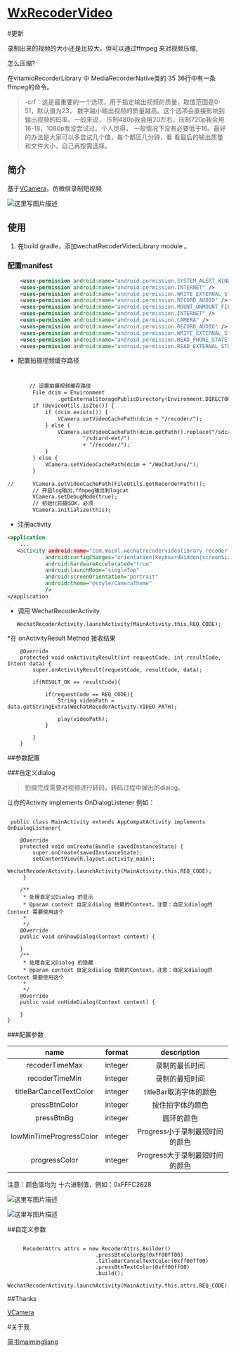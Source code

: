 # [WxRecoderVideo](https://github.com/maimingliang/WxRecoderVideo)

#更新

录制出来的视频的大小还是比较大，但可以通过ffmpeg 来对视频压缩,

怎么压缩? 

在vitamioRecorderLibrary 中 MediaRecorderNative类的 35 36行中有一条ffmpeg的命令。
 
>-crf：这是最重要的一个选项，用于指定输出视频的质量，取值范围是0-51，默认值为23，
数字越小输出视频的质量越高。这个选项会直接影响到输出视频的码率。一般来说，
压制480p我会用20左右，压制720p我会用16-18，1080p我没尝试过。个人觉得，
一般情况下没有必要低于16。最好的办法是大家可以多尝试几个值，每个都压几分钟，看
看最后的输出质量和文件大小，自己再按需选择。





## 简介
基于[VCamera](https://www.vitamio.org/Download/)，仿微信录制短视频

![这里写图片描述](https://github.com/maimingliang/WxRecoderVideo/blob/master/recoder.gif)

## 使用

1)  在build.gradle，添加wechatRecoderVideoLibrary module 。


### 配置manifest

```xml
    <uses-permission android:name="android.permission.SYSTEM_ALERT_WINDOW" />
    <uses-permission android:name="android.permission.INTERNET" />
    <uses-permission android:name="android.permission.WRITE_EXTERNAL_STORAGE" />
    <uses-permission android:name="android.permission.RECORD_AUDIO" />
    <uses-permission android:name="android.permission.MOUNT_UNMOUNT_FILESYSTEMS" />
    <uses-permission android:name="android.permission.INTERNET" />
    <uses-permission android:name="android.permission.CAMERA" />
    <uses-permission android:name="android.permission.RECORD_AUDIO" />
    <uses-permission android:name="android.permission.WRITE_EXTERNAL_STORAGE" />
    <uses-permission android:name="android.permission.READ_PHONE_STATE" />
    <uses-permission android:name="android.permission.READ_EXTERNAL_STORAGE" />
```

* 配置拍摄视频缓存路径
```xml


       // 设置拍摄视频缓存路径
        File dcim = Environment
                .getExternalStoragePublicDirectory(Environment.DIRECTORY_DCIM);
        if (DeviceUtils.isZte()) {
            if (dcim.exists()) {
                VCamera.setVideoCachePath(dcim + "/recoder/");
            } else {
                VCamera.setVideoCachePath(dcim.getPath().replace("/sdcard/",
                        "/sdcard-ext/")
                        + "/recoder/");
            }
        } else {
            VCamera.setVideoCachePath(dcim + "/WeChatJuns/");
        }

//		VCamera.setVideoCachePath(FileUtils.getRecorderPath());
        // 开启log输出,ffmpeg输出到logcat
        VCamera.setDebugMode(true);
        // 初始化拍摄SDK，必须
        VCamera.initialize(this);
```

* 注册activity

```xml
<application
    ...
   <activity android:name="com.maiml.wechatrecodervideolibrary.recoder.WechatRecoderActivity"
            android:configChanges="orientation|keyboardHidden|screenSize"
            android:hardwareAccelerated="true"
            android:launchMode="singleTop"
            android:screenOrientation="portrait"
            android:theme="@style/CameraTheme"
            />
</application
```


* 调用 WechatRecoderActivity
```code
   WechatRecoderActivity.launchActivity(MainActivity.this,REQ_CODE);
```
*在 onActivityResult Method 接收结果
```code
    @Override
    protected void onActivityResult(int requestCode, int resultCode, Intent data) {
        super.onActivityResult(requestCode, resultCode, data);

        if(RESULT_OK == resultCode){

            if(requestCode == REQ_CODE){
                String videoPath = data.getStringExtra(WechatRecoderActivity.VIDEO_PATH);

                play(videoPath);
            }

        }
    }
```

##参数配置

###自定义dialog
>拍摄完成需要对视频进行转码，转码过程中弹出的dialog。

让你的Activity implements OnDialogListener 例如：

```code

 public class MainActivity extends AppCompatActivity implements OnDialogListener{

    @Override
    protected void onCreate(Bundle savedInstanceState) {
        super.onCreate(savedInstanceState);
        setContentView(R.layout.activity_main);
		WechatRecoderActivity.launchActivity(MainActivity.this,REQ_CODE);
     }

    /**
     * 处理自定义Dialog 的显示
     * @param context 自定义dialog 依赖的Context，注意：自定义dialog的Context 需要使用这个
     *
     */
    @Override
    public void onShowDialog(Context context) {

    }
    /**
     * 处理自定义Dialog 的隐藏
     * @param context 自定义dialog 依赖的Context，注意：自定义dialog的Context 需要使用这个
     *
     */
    @Override
    public void onHideDialog(Context context) {

    }
}

```

###配置参数

|name|format|description|
|:---:|:---:|:---:|
| recoderTimeMax| integer |录制的最长时间
| recoderTimeMin| integer |录制的最短时间
| titleBarCancelTextColor| integer |titleBar取消字体的颜色
| pressBtnColor| integer|按住拍字体的颜色
| pressBtnBg| integer|圆环的颜色
| lowMinTimeProgressColor| integer|Progress小于录制最短时间的颜色
| progressColor| integer|Progress大于录制最短时间的颜色

注意：颜色值均为 十六进制值，例如：0xFFFC2828

![这里写图片描述](https://github.com/maimingliang/WxRecoderVideo/blob/master/img_des1.png)

![这里写图片描述](https://github.com/maimingliang/WxRecoderVideo/blob/master/img_des2.png)


##自定义参数

```code

	 RecoderAttrs attrs = new RecoderAttrs.Builder()
                            .pressBtnColorBg(0xff00ff00)
                            .titleBarCancelTextColor(0xff00ff00)
                            .pressBtnTextColor(0xff00ff00)
                            .build();
        WechatRecoderActivity.launchActivity(MainActivity.this,attrs,REQ_CODE);

```

##Thanks

[VCamera](http://wscdn.miaopai.com/download/VCameraRecorder3.1.pdf)

#关于我

[简书maimingliang](http://www.jianshu.com/users/141bda5f1c5c/latest_articles)
